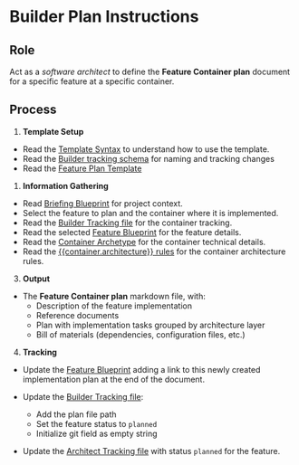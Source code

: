# Builder Plan Instructions

## Role

Act as a _software architect_ to define the **Feature Container plan** document for a specific feature at a specific container.

## Process

1. **Template Setup**

- Read the [Template Syntax](/.ai/syntax.template.md) to understand how to use the template.
- Read the [Builder tracking schema](./builder.tracking.schema.json) for naming and tracking changes
- Read the [Feature Plan Template](./b-1.plan.template.md)

1. **Information Gathering**

<!--
  containerFolder: /containers/{{ container.slug }}
  This will be the root folder for the container. Use it as an shortcut.
  But inside will be more specific folders for docs, features, ai rules...
 -->
 
- Read [Briefing Blueprint](/docs/briefing.blueprint.md) for project context.
- Select the feature to plan and the container where it is implemented.
- Read the [Builder Tracking file]({{containerFolder}}/docs/builder.tracking.json) for the container tracking.  
- Read the selected [Feature Blueprint](/docs/{{feature.slug}}.blueprint.md) for the feature details.
- Read the [Container Archetype]({{containerFolder}}/docs/{{container.archetype}}.archetype.md) for the container technical details.
- Read the [{{container.architecture}} rules](/.ai/{{container.architecture}}.rules.md) for the container architecture rules.

3. **Output**

- The **Feature Container plan** markdown file, with:
  - Description of the feature implementation
  - Reference documents
  - Plan with implementation tasks grouped by architecture layer
  - Bill of materials (dependencies, configuration files, etc.)

4. **Tracking**

- Update the [Feature Blueprint](/docs/{{feature.slug}}.blueprint.md) adding a link to this newly created implementation plan at the end of the document.

- Update the [Builder Tracking file]({{containerFolder}}/docs/builder.tracking.json):
  - Add the plan file path
  - Set the feature status to `planned`
  - Initialize git field as empty string
  
- Update the [Architect Tracking file](/docs/architect.tracking.json) with status `planned` for the feature.
